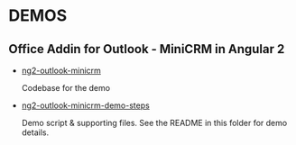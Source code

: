 # DEMOS

## Office Addin for Outlook - MiniCRM in Angular 2

- [ng2-outlook-minicrm](ng2-outlook-minicrm)

  Codebase for the demo

- [ng2-outlook-minicrm-demo-steps](ng2-outlook-minicrm-demo-steps)
  
  Demo script & supporting files. See the README in this folder for demo details.